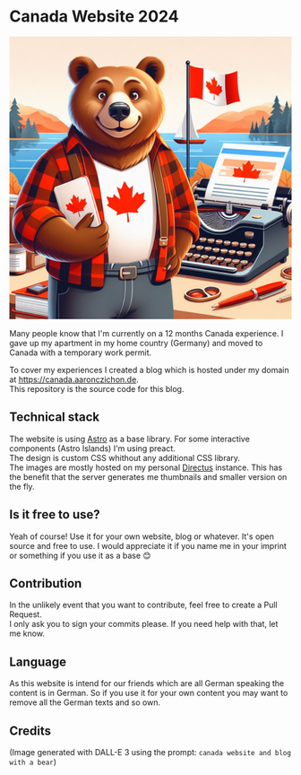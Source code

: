 # Canada Website 2024

![DALL-E3 generated image: a bear Canada themed with an old typewriter](./_docs/shared/Designer(1).png)

Many people know that I'm currently on a 12 months Canada experience. I gave up my apartment in my home country (Germany) and moved to Canada with a temporary work permit.   

To cover my experiences I created a blog which is hosted under my domain at https://canada.aaronczichon.de.   
This repository is the source code for this blog.   

## Technical stack

The website is using [Astro](https://astro.build) as a base library. For some interactive components (Astro Islands) I'm using preact.   
The design is custom CSS whithout any additional CSS library.   
The images are mostly hosted on my personal [Directus](https://directus.io) instance. This has the benefit that the server generates me thumbnails and smaller version on the fly.

## Is it free to use?

Yeah of course! Use it for your own website, blog or whatever. It's open source and free to use. I would appreciate it if you name me in your imprint or something if you use it as a base 😊   

## Contribution

In the unlikely event that you want to contribute, feel free to create a Pull Request.   
I only ask you to sign your commits please. If you need help with that, let me know.

## Language

As this website is intend for our friends which are all German speaking the content is in German. So if you use it for your own content you may want to remove all the German texts and so own.   

## Credits
(Image generated with DALL-E 3 using the prompt: `canada website and blog with a bear`)